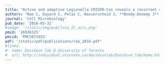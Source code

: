 ```yaml
---
title: "Active and adaptive Legionella CRISPR-Cas reveals a recurrent challenge to the pathogen"
authors: "Rao C, Guyard C, Pelaz C, Wasserscheid J, **Bondy-Denomy J**, Dewar K, Ensminger AW."
journal: 'Cell Microbiology'
pub_date: '2016-03-31'
#image: '/static/img/pub/lina_IC_acrs.png'
pmid: '26936325'
pmcid: 'PMC5071653'
pdf: '/static/pdf/publications/rao_2016.pdf'
#links:
#- name: Davidson lab @ University of Toronto
#  url: http://individual.utoronto.ca/davidsonlab/Davidson_lab/Home.html
---
```

